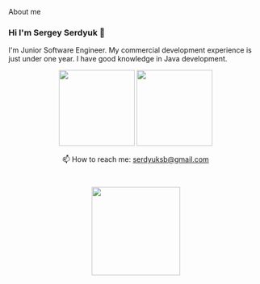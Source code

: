 About me
### Hi I'm Sergey Serdyuk 👋

I'm Junior Software Engineer. My commercial development experience is just under one year. I have good knowledge in Java development. 
<p align='center'>
   <a href="https://github-readme-stats.vercel.app/api?username=serdyuksb1982&show_icons=true&count_private=true"><img
           height=150
           src="https://github-readme-stats.vercel.app/api?username=serdyuksb1982&show_icons=true&count_private=true"/></a>
   <a href="https://github.com/serdyuksb1982/serdyuksb1982/edit/serdyuksb1982/a/github-readme-stats"><img height=150
                                                                  src="https://github-readme-stats.vercel.app/api/top-langs/?username=serdyuksb1982&layout=compact"/></a>
</p>


<p align='center'>
   📫 How to reach me: <a href='mailto:serdyuksb@gmail.com'>serdyuksb@gmail.com</a>
</p>

<div align="center" style="margin: 40px 0">
   <a href="https://github.com/serdyuksb1982/serdyuksb1982/edit/serdyuksb1982/a/github-profile-views-counter">
       <img width="175px" src="https://serdyuksb.com/ghpvc/?username=romankh3&color=DE002D">
   </a>
</div>
